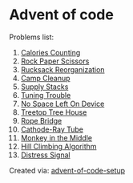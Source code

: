 # Advent of code
Problems list:
1. [Calories Counting](https://github.com/tomfran/advent-of-code/blob/main/src/01_Calories_Counting.py)
2. [Rock Paper Scissors](https://github.com/tomfran/advent-of-code/blob/main/src/02_Rock_Paper_Scissors.py)
3. [Rucksack Reorganization](https://github.com/tomfran/advent-of-code/blob/main/src/03_Rucksack_Reorganization.py)
4. [Camp Cleanup](https://github.com/tomfran/advent-of-code/blob/main/src/04_Camp_Cleanup.py)
5. [Supply Stacks](https://github.com/tomfran/advent-of-code/blob/main/src/05_Supply_Stacks.py)
6. [Tuning Trouble](https://github.com/tomfran/advent-of-code/blob/main/src/06_Tuning_Trouble.py)
7. [No Space Left On Device](https://github.com/tomfran/advent-of-code/blob/main/src/07_No_Space_Left_On_Device.py)
8. [Treetop Tree House](https://github.com/tomfran/advent-of-code/blob/main/src/08_Treetop_Tree_House.py)
9. [Rope Bridge](https://github.com/tomfran/advent-of-code/blob/main/src/09_Rope_Bridge.py)
10. [Cathode-Ray Tube](https://github.com/tomfran/advent-of-code/blob/main/src/10_Cathode-Ray_Tube.py)
11. [Monkey in the Middle](https://github.com/tomfran/advent-of-code/blob/main/src/11_Monkey_in_the_Middle.py)
12. [Hill Climbing Algorithm](https://github.com/tomfran/advent-of-code/blob/main/src/12_Hill_Climbing_Algorithm.py)
13. [Distress Signal](https://github.com/tomfran/advent-of-code/blob/main/src/13_Distress_Signal.py)

Created via: [advent-of-code-setup](https://github.com/tomfran/advent-of-code-setup)